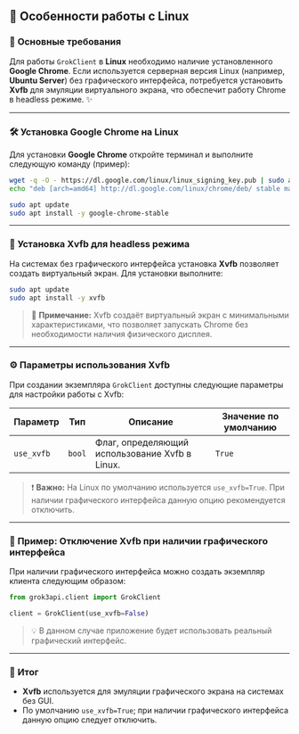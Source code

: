 

## 🐧 **Особенности работы с Linux**


### 🌟 **Основные требования**

Для работы `GrokClient` в **Linux** необходимо наличие установленного **Google Chrome**. Если используется серверная версия Linux (например, **Ubuntu Server**) без графического интерфейса, потребуется установить **Xvfb** для эмуляции виртуального экрана, что обеспечит работу Chrome в headless режиме. ✨

---

### 🛠️ **Установка Google Chrome на Linux**

Для установки **Google Chrome** откройте терминал и выполните следующую команду (пример):

```bash
wget -q -O - https://dl.google.com/linux/linux_signing_key.pub | sudo apt-key add -
echo "deb [arch=amd64] http://dl.google.com/linux/chrome/deb/ stable main" | sudo tee /etc/apt/sources.list.d/google-chrome.list
```

```bash
sudo apt update
sudo apt install -y google-chrome-stable
```

---

### 🎥 **Установка Xvfb для headless режима**

На системах без графического интерфейса установка **Xvfb** позволяет создать виртуальный экран. Для установки выполните:

```bash
sudo apt update
sudo apt install -y xvfb
```

> 🌟 **Примечание:** Xvfb создаёт виртуальный экран с минимальными характеристиками, что позволяет запускать Chrome без необходимости наличия физического дисплея.

---

### ⚙️ **Параметры использования Xvfb**

При создании экземпляра `GrokClient` доступны следующие параметры для настройки работы с Xvfb:

| Параметр          | Тип    | Описание                                                                      | Значение по умолчанию |
|-------------------|--------|-------------------------------------------------------------------------------|-----------------------|
| `use_xvfb`        | `bool` | Флаг, определяющий использование Xvfb в Linux.                                | `True`                |

> ❗ **Важно:** На Linux по умолчанию используется `use_xvfb=True`. При наличии графического интерфейса данную опцию рекомендуется отключить.

---

### 🌟 **Пример: Отключение Xvfb при наличии графического интерфейса**

При наличии графического интерфейса можно создать экземпляр клиента следующим образом:

```python
from grok3api.client import GrokClient

client = GrokClient(use_xvfb=False)
```

> 💡 В данном случае приложение будет использовать реальный графический интерфейс.

---

### 📌 **Итог**

- **Xvfb** используется для эмуляции графического экрана на системах без GUI.
- По умолчанию `use_xvfb=True`; при наличии графического интерфейса данную опцию следует отключить.
